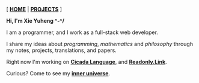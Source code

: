 [ [**HOME**](HOME.md)
| [**PROJECTS**](PROJECTS.md) ]

**Hi, I'm Xie Yuheng ^-^/**

I am a programmer, and I work as a full-stack web developer.

I share my ideas about _programming_, _mathematics_ and _philosophy_
through my notes, projects, translations, and papers.

Right now I'm working on [**Cicada Language**](https://cicada-lang.org),
and [**Readonly.Link**](https://readonly.link).

Curious? Come to see my [**inner universe**](https://github.com/xieyuheng/inner).
